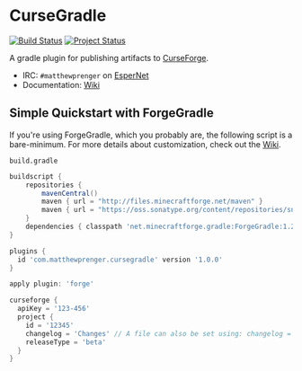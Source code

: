 # CurseGradle

[![Build Status](https://travis-ci.org/matthewprenger/CurseGradle.svg?branch=master)](https://travis-ci.org/matthewprenger/CurseGradle)
[![Project Status](http://stillmaintained.com/matthewprenger/CurseGradle.png)](https://stillmaintained.com/matthewprenger/CurseGradle)

A gradle plugin for publishing artifacts to [CurseForge](http://minecraft.curseforge.com/).

* IRC: `#matthewprenger` on [EsperNet](http://esper.net/)
* Documentation: [Wiki](https://github.com/matthewprenger/CurseGradle/wiki/)

## Simple Quickstart with ForgeGradle
If you're using ForgeGradle, which you probably are, the following script is a bare-minimum. For more details about customization, check out the [Wiki](https://github.com/matthewprenger/CurseGradle/wiki).

`build.gradle`
```gradle
buildscript {
    repositories {
        mavenCentral()
        maven { url = "http://files.minecraftforge.net/maven" }
        maven { url = "https://oss.sonatype.org/content/repositories/snapshots/" }
    }
    dependencies { classpath 'net.minecraftforge.gradle:ForgeGradle:1.2-SNAPSHOT' }
}

plugins {
  id 'com.matthewprenger.cursegradle' version '1.0.0'
}

apply plugin: 'forge'

curseforge {
  apiKey = '123-456'
  project {
    id = '12345'
    changelog = 'Changes' // A file can also be set using: changelog = file('changelog.txt')
    releaseType = 'beta'
  }
}
```

